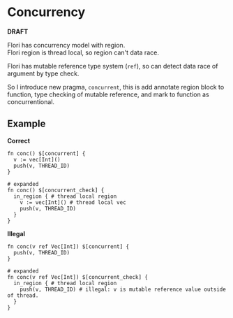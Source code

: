 
# Concurrency

**DRAFT**

Flori has concurrency model with region.  
Flori region is thread local, so region can't data race.  

Flori has mutable reference type system (`ref`), so can detect data race of argument by type check.

So I introduce new pragma, `concurrent`, this is add annotate region block to function, type checking of mutable reference, and mark to function as concurrentional.

## Example

**Correct**

```
fn conc() $[concurrent] {
  v := vec[Int]()
  push(v, THREAD_ID)
}
```

```
# expanded
fn conc() $[concurrent_check] {
  in_region { # thread local region
    v := vec[Int]() # thread local vec
    push(v, THREAD_ID)
  }
}
```

**Illegal**

```
fn conc(v ref Vec[Int]) $[concurrent] {
  push(v, THREAD_ID)
}
```

```
# expanded
fn conc(v ref Vec[Int]) $[concurrent_check] {
  in_region { # thread local region
    push(v, THREAD_ID) # illegal: v is mutable reference value outside of thread. 
  }
}
```

